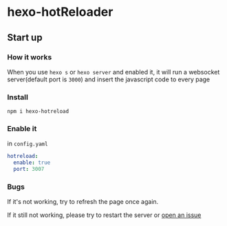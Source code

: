 # hexo-hotReloader

## Start up

### How it works

When you use `hexo s` or `hexo server` and enabled it,
it will run a websocket server(default port is `3000`) and insert the javascript code to every page

### Install

```shell
npm i hexo-hotreload
```

### Enable it

in `config.yaml`
```yml
hotreload:
  enable: true
  port: 3007
```

### Bugs

If it's not working, try to refresh the page once again.

If it still not working, please try to restart the server or [open an issue](https://github.com/xihale/hexo-hotreloader/issues)
